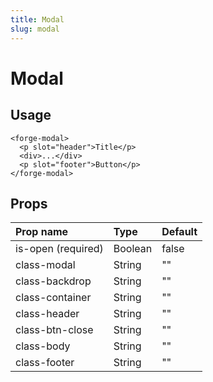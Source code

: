 ```yaml
---
title: Modal
slug: modal
---
```


# Modal

## Usage
```vue
<forge-modal>
  <p slot="header">Title</p>
  <div>...</div>
  <p slot="footer">Button</p>
</forge-modal>
```

## Props
| Prop name          | Type          | Default  |
|:-------------------|:--------------|:---------|
| is-open (required) | Boolean       | false    |
| class-modal        | String        | ""       |
| class-backdrop     | String        | ""       |
| class-container    | String        | ""       |
| class-header       | String        | ""       |
| class-btn-close    | String        | ""       |
| class-body         | String        | ""       |
| class-footer       | String        | ""       |
